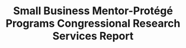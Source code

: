 ---
highlight: "false" 
title: "Small Business Mentor-Protégé Programs Congressional Research Services Report"
description: "This is a CRS report from 2021. This report provides an overview of the federal government’s various small business mentor-protégé programs. All of these programs are intended to assist small businesses in performing as contractors, subcontractors, or suppliers on federal or federally funded contracts, but the programs differ in their scope and operations. The federal government currently has several mentor-protégé programs to assist small businesses in various ways. Other agencies also have agency-specific mentor-protégé programs designed to assist various types of small businesses or other entities in obtaining and performing subcontracts under agency prime contracts."
url-link: "https://crsreports.congress.gov/product/pdf/R/R41722"
type: "PDF"
gov-only: "false"
is-external: "true"
publication-date: "June 01, 2022"
reading-time: "52"
resource-type: "guidance"
filter: "small-business"
audience: "industry-all-businesses"
branded-offerings: "small-business-support"
---